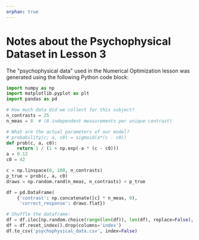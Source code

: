 ```yaml
---
orphan: true
---
```


# Notes about the Psychophysical Dataset in Lesson 3

The "psychophysical data" used in the Numerical Optimization lesson was
generated using the following Python code block:

```python
import numpy as np
import matplotlib.pyplot as plt
import pandas as pd

# How much data did we collect for this subject?
n_contrasts = 25
n_meas = 8  # (8 independent measurements per unique contrast)

# What are the actual parameters of our model?
# probability(c; a, c0) = sigmoid(a*(c - c0))
def prob(c, a, c0):
    return 1 / (1 + np.exp(-a * (c - c0)))
a = 0.12
c0 = 42

c = np.linspace(0, 100, n_contrasts)
p_true = prob(c, a, c0)
draws = np.random.rand(n_meas, n_contrasts) < p_true

df = pd.DataFrame(
    {'contrast': np.concatenate([c] * n_meas, 0),
     'correct_response': draws.flat})

# Shuffle the dataframe:
df = df.iloc[np.random.choice(range(len(df)), len(df), replace=False), :]
df = df.reset_index().drop(columns='index')
df.to_csv('psychophysical_data.csv', index=False)
```
